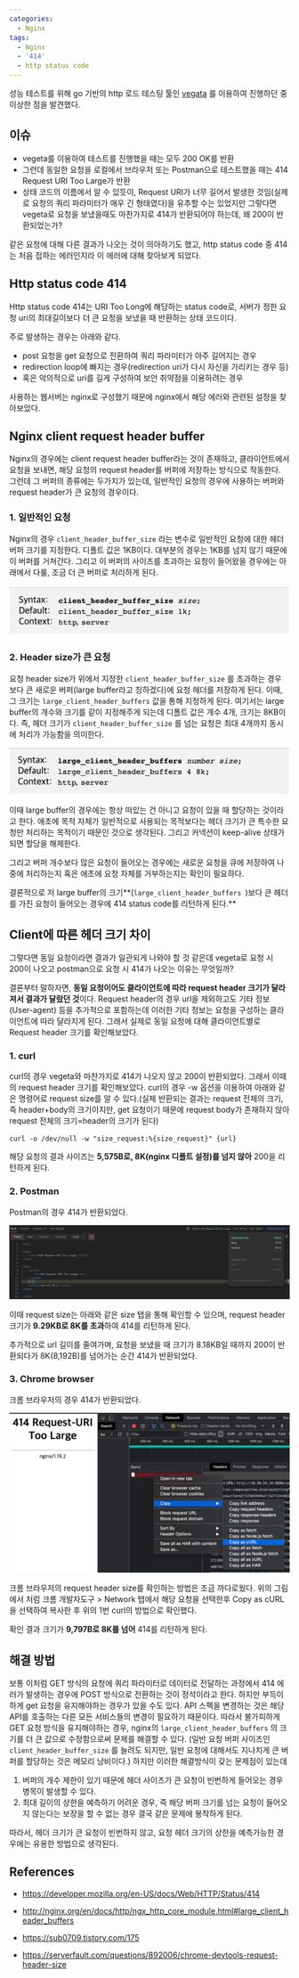 ```yaml
---
categories:
  - Nginx
tags:
  - Nginx
  - '414'
  - http status code
---
```




성능 테스트를 위해 go 기반의 http 로드 테스팅 툴인 [vegata](https://github.com/tsenart/vegeta) 를 이용하여 진행하던 중 이상한 점을 발견했다. 



## 이슈

- vegeta를 이용하여 테스트를 진행했을 때는 모두 200 OK를 반환
- 그런데 동일한 요청을 로컬에서 브라우저 또는 Postman으로 테스트했을 때는 414 Request URI Too Large가 반환
- 상태 코드의 이름에서 알 수 있듯이, Request URI가 너무 길어서 발생한 것임(실제로 요청의 쿼리 파라미터가 매우 긴 형태였다)을 유추할 수는 있었지만 그렇다면 vegeta로 요청을 보냈을때도 마찬가지로 414가 반환되어야 하는데, 왜 200이 반환되었는가?



같은 요청에 대해 다른 결과가 나오는 것이 의아하기도 했고, http status code 중 414는 처음 접하는 에러인지라 이 에러에 대해 찾아보게 되었다. 





## Http status code 414

Http status code 414는 URI Too Long에 해당하는 status code로, 서버가 정한 요청 uri의 최대길이보다 더 큰 요청을 보냈을 때 반환하는 상태 코드이다. 

주로 발생하는 경우는 아래와 같다.

- post 요청을 get 요청으로 전환하여 쿼리 파라미터가 아주 길어지는 경우
- redirection loop에 빠지는 경우(redirection uri가 다시 자신을 가리키는 경우 등)
- 혹은 악의적으로 uri를 길게 구성하여 보안 취약점을 이용하려는 경우

사용하는 웹서버는 nginx로 구성했기 때문에 nginx에서 해당 에러와 관련된 설정을 찾아보았다.



## Nginx client request header buffer

Nginx의 경우에는 client request header buffer라는 것이 존재하고, 클라이언트에서 요청을 보내면, 해당 요청의 request header를 버퍼에 저장하는 방식으로 작동한다. 그런데 그 버퍼의 종류에는 두가지가 있는데, 일반적인 요청의 경우에 사용하는 버퍼와 request header가 큰 요청의 경우이다.

### 1. 일반적인 요청

Nginx의 경우 `client_header_buffer_size` 라는 변수로 일반적인 요청에 대한 헤더 버퍼 크기를 지정한다. 디폴트 값은 1KB이다. 대부분의 경우는 1KB를 넘지 않기 때문에 이 버퍼를 거쳐간다. 그리고 이 버퍼의 사이즈를 초과하는 요청이 들어왔을 경우에는 아래에서 다룰, 조금 더 큰 버퍼로 처리하게 된다. 

![image-20210509172245182](https://raw.githubusercontent.com/dreamsh19/dreamsh19.github.io/master/assets/image/image-20210509172245182.png)



### 2. Header size가 큰 요청

요청 header size가 위에서 지정한 `client_header_buffer_size` 를 초과하는 경우 보다 큰 새로운 버퍼(large buffer라고 칭하겠다)에 요청 헤더를 저장하게 된다. 이때, 그 크기는 `large_client_header_buffers` 값을 통해 지정하게 된다. 여기서는 large buffer의 개수와 크기를 같이 지정해주게 되는데 디폴트 값은 개수 4개, 크기는 8KB이다. 즉, 헤더 크기가 `client_header_buffer_size` 를 넘는 요청은 최대 4개까지 동시에 처리가 가능함을 의미한다. 

![image-20210509172318697](https://raw.githubusercontent.com/dreamsh19/dreamsh19.github.io/master/assets/image/image-20210509172318697.png)

이때 large buffer의 경우에는 항상 떠있는 건 아니고 요청이 있을 때 할당하는 것이라고 한다. 애초에 목적 자체가 일반적으로 사용되는 목적보다는 헤더 크기가 큰 특수한 요청만 처리하는 목적이기 때문인 것으로 생각된다. 그리고 커넥션이 keep-alive 상태가 되면 할당을 해제한다. 

그리고 버퍼 개수보다 많은 요청이 들어오는 경우에는 새로운 요청을 큐에 저장하여 나중에 처리하는지 혹은 애초에 요청 자체를 거부하는지는 확인이 필요하다. 



결론적으로 저 large buffer의 크기**(`large_client_header_buffers `)보다 큰 헤더를 가진 요청이 들어오는 경우에 414 status code를 리턴하게 된다.** 



## Client에 따른 헤더 크기 차이

그렇다면 동일 요청이라면 결과가 일관되게 나와야 할 것 같은데 vegeta로 요청 시 200이 나오고 postman으로 요청 시 414가 나오는 이유는 무엇일까?

결론부터 말하자면, **동일 요청이어도 클라이언트에 따라 request header 크기가 달라져서 결과가 달랐던 것**이다. Request header의 경우 url을 제외하고도 기타 정보(User-agent) 등을 추가적으로 포함하는데 이러한 기타 정보는 요청을 구성하는 클라이언트에 따라 달라지게 된다. 그래서 실제로 동일 요청에 대해 클라이언트별로 Request header 크기를 확인해보았다.



### 1. curl

curl의 경우 vegeta와 마찬가지로 414가 나오지 않고 200이 반환되었다. 그래서 이때의 request header 크기를 확인해보았다. curl의 경우 -w 옵션을 이용하여 아래와 같은 명령어로 request size를 알 수 있다.(실제 반환되는 결과는 request 전체의 크기, 즉 header+body의 크기이지만, get 요청이기 때문에 request body가 존재하지 않아 request 전체의 크기=header의 크기가 된다)

```shell
curl -o /dev/null -w "size_request:%{size_request}" {url}
```

해당 요청의 결과 사이즈는 **5,575B로, 8K(nginx 디폴트 설정)를 넘지 않아** 200을 리턴하게 된다.



### 2. Postman

Postman의 경우 414가 반환되었다. 

![image-20210509190409942](https://raw.githubusercontent.com/dreamsh19/dreamsh19.github.io/master/assets/image/image-20210509190409942.png)

이때 request size는 아래와 같은 size 탭을 통해 확인할 수  있으며, request header 크기가 **9.29KB로 8K를 초과**하여 414를 리턴하게 된다. 

추가적으로 url 길이를 줄여가며, 요청을 보냈을 때 크기가 8.18KB일 때까지 200이 반환되다가 8K(8,192B)를 넘어가는 순간 414가 반환되었다.



### 3. Chrome browser

크롬 브라우저의 경우 414가 반환되었다.

![image-20210509190750887](https://raw.githubusercontent.com/dreamsh19/dreamsh19.github.io/master/assets/image/image-20210509190750887.png)

크롬 브라우저의 request header size를 확인하는 방법은 조금 까다로웠다. 위의 그림에서 처럼 크롬 개발자도구 > Network 탭에서 해당 요청을 선택한후 Copy as cURL을 선택하여 복사한 후 위의 1번 curl의 방법으로 확인했다.

확인 결과 크기가 **9,797B로 8K를 넘어** 414를 리턴하게 된다.





## 해결 방법

보통 이처럼 GET 방식의 요청에 쿼리 파라미터로 데이터로 전달하는 과정에서 414 에러가 발생하는 경우에 POST 방식으로 전환하는 것이 정석이라고 한다. 하지만 부득이하게 get 요청을 유지해야하는 경우가 있을 수도 있다. API 스펙을 변경하는 것은 해당 API를 호출하는 다른 모든 서비스들의 변경이 필요하기 때문이다. 따라서 불가피하게 GET 요청 방식을 유지해야하는 경우,  nginx의 `large_client_header_buffers` 의 크기를 더 큰 값으로 수정함으로써 문제를 해결할 수 있다. (일반 요청 버퍼 사이즈인 `client_header_buffer_size` 를 늘려도 되지만, 일반 요청에 대해서도 지나치게 큰 버퍼를 할당하는 것은 메모리 낭비이다.)  하지만 이러한 해결방식이 갖는 문제점이 있는데

1. 버퍼의 개수 제한이 있기 때문에 헤더 사이즈가 큰 요청이 빈번하게 들어오는 경우 병목이 발생할 수 있다.
2. 최대 길이의 상한을 예측하기 어려운 경우, 즉 해당 버퍼 크기를 넘는 요청이 들어오지 않는다는 보장을 할 수 없는 경우 결국 같은 문제에 봉착하게 된다. 

따라서, 헤더 크기가 큰 요청이 빈번하지 않고, 요청 헤더 크기의 상한을 예측가능한 경우에는 유용한 방법으로 생각된다.





## References

- <https://developer.mozilla.org/en-US/docs/Web/HTTP/Status/414>

- <http://nginx.org/en/docs/http/ngx_http_core_module.html#large_client_header_buffers>

- <https://sub0709.tistory.com/175>

- <https://serverfault.com/questions/892006/chrome-devtools-request-header-size>